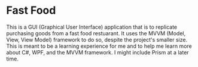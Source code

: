 # Fast Food
This is a GUI (Graphical User Interface) application that is to 
replicate purchasing goods from a fast food restuarant. It uses the MVVM 
(Model, View, View Model) framework to do so, despite the project's 
smaller size. This is meant to be a learning experience for me and to 
help me learn more about C#, WPF, and the MVVM framework. I might 
include Prism at a later time.
